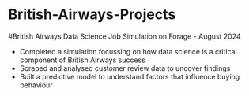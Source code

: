 # British-Airways-Projects


#British Airways Data Science Job Simulation on Forage - August 2024


 * Completed a simulation focussing on how data science is a critical component
   of British Airways success
 * Scraped and analysed customer review data to uncover findings
 * Built a predictive model to understand factors that influence buying
   behaviour
